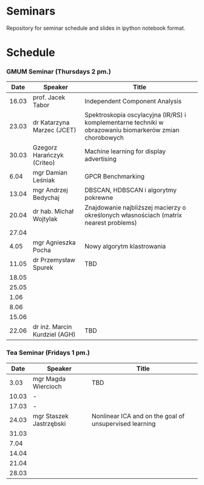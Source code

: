 # Seminars
Repository for seminar schedule and slides in ipython notebook format.

# Schedule
### GMUM Seminar (Thursdays 2 pm.)
| Date  | Speaker                                            | Title                                                      |
|-------|----------------------------------------------------|----------------------------------------------------------- | 
| 16.03 | prof. Jacek Tabor                                  | Independent Component Analysis                             |
| 23.03 | dr Katarzyna Marzec (JCET)                         | Spektroskopia oscylacyjna (IR/RS) i komplementarne techniki w obrazowaniu biomarkerów zmian chorobowych |
| 30.03 | Gzegorz Harańczyk (Criteo)                         | Machine learning for display advertising                   |
| 6.04  | mgr Damian Leśniak                                 | GPCR Benchmarking                                           |
| 13.04 | mgr Andrzej Bedychaj                               | DBSCAN, HDBSCAN i algorytmy pokrewne                       |
| 20.04 | dr hab. Michał Wojtylak                            | Znajdowanie najbliższej macierzy o określonych własnościach (matrix nearest problems)                                                    |
| 27.04 |                                                    |                                                            |
|  4.05 | mgr Agnieszka Pocha                                | Nowy algorytm klastrowania                                 |
| 11.05 | dr Przemysław Spurek                               | TBD                                                        |
| 18.05 |                                                    |                                                            |
| 25.05 |                                                    |                                                            |
|  1.06 |                                                    |                                                            |
|  8.06 |                                                    |                                                            |
| 15.06 |                                                    |                                                            |
| 22.06 | dr inż. Marcin Kurdziel (AGH)                      | TBD                                                        |

### Tea Seminar (Fridays 1 pm.)
| Date  | Speaker                                            | Title                                                      |
|-------|----------------------------------------------------|----------------------------------------------------------- | 
| 3.03  | mgr Magda Wiercioch                                | TBD                                                        |
| 10.03 | -                                                  |                                                            |
| 17.03 | -                                                  |                                                            |
| 24.03 | mgr Staszek Jastrzębski                            | Nonlinear ICA and on the goal of unsupervised learning     |
| 31.03 |                                                    |                                                            |
| 7.04  |                                                    |                                                            |
| 14.04 |                                                    |                                                            |
| 21.04 |                                                    |                                                            |
| 28.03 |                                                    |                                                            |

